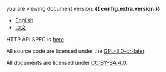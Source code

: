 you are viewing document version: **{{ config.extra.version }}**

- [English](./en/introduction.md)
- [中文](./zh/简介.md)

HTTP API SPEC is [here](./api.html)

All source code are licensed under the [GPL-3.0-or-later](https://github.com/sci-hub-p2p/sci-hub-p2p/blob/master/license.txt).

All documents are licensed under [CC BY-SA 4.0](https://creativecommons.org/licenses/by-sa/4.0/deed.en).
